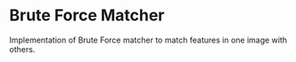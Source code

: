 # Brute Force Matcher

Implementation of Brute Force matcher to match features in one image with others.